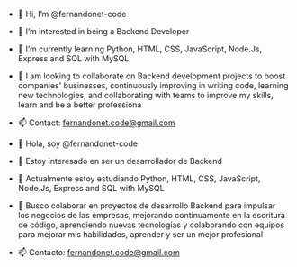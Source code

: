 - 👋 Hi, I’m @fernandonet-code
- 👀 I’m interested in being a Backend Developer 
- 🌱 I’m currently learning Python, HTML, CSS, JavaScript, Node.Js, Express and SQL with MySQL
- 💞️ I am looking to collaborate on Backend development projects to boost companies' businesses, continuously improving in writing code, learning new technologies, and collaborating with teams to improve my skills, learn and be a better professiona
- 📫 Contact: fernandonet.code@gmail.com

- 👋 Hola, soy @fernandonet-code
- 👀 Estoy interesado en ser un desarrollador de Backend 
- 🌱 Actualmente estoy estudiando Python, HTML, CSS, JavaScript, Node.Js, Express and SQL with MySQL
- 💞️ Busco colaborar en proyectos de desarrollo Backend para impulsar los negocios de las empresas, mejorando continuamente en la escritura de código, aprendiendo nuevas tecnologías y colaborando con equipos para mejorar mis habilidades, aprender y ser un mejor profesional
- 📫 Contacto: fernandonet.code@gmail.com

<!---
fernandonet-code/fernandonet-code is a ✨ special ✨ repository because its `README.md` (this file) appears on your GitHub profile.
You can click the Preview link to take a look at your changes.
--->
